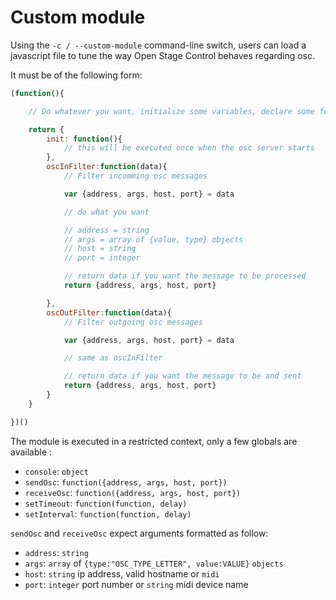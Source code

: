 # Custom module

Using the `-c / --custom-module` command-line switch, users can load a javascript file to tune the way Open Stage Control behaves regarding osc.

It must be of the following form:

```js
(function(){

    // Do whatever you want, initialize some variables, declare some functions, ...

    return {
        init: function(){
            // this will be executed once when the osc server starts
        },
        oscInFilter:function(data){
            // Filter incomming osc messages

            var {address, args, host, port} = data

            // do what you want

            // address = string
            // args = array of {value, type} objects
            // host = string
            // port = integer

            // return data if you want the message to be processed
            return {address, args, host, port}

        },
        oscOutFilter:function(data){
            // Filter outgoing osc messages

            var {address, args, host, port} = data

            // same as oscInFilter

            // return data if you want the message to be and sent
            return {address, args, host, port}
        }
    }

})()

```

The module is executed in a restricted context, only a few globals are available :

- `console`: `object`
- `sendOsc`: `function({address, args, host, port})`
- `receiveOsc`: `function({address, args, host, port})`
- `setTimeout`: `function(function, delay)`
- `setInterval`: `function(function, delay)`


`sendOsc` and `receiveOsc` expect arguments formatted as follow:

- `address`: `string`
- `args`: `array` of `{type:"OSC_TYPE_LETTER", value:VALUE}` `objects`
- `host`: `string` ip address, valid hostname or `midi`
- `port`: `integer` port number or `string` midi device name
